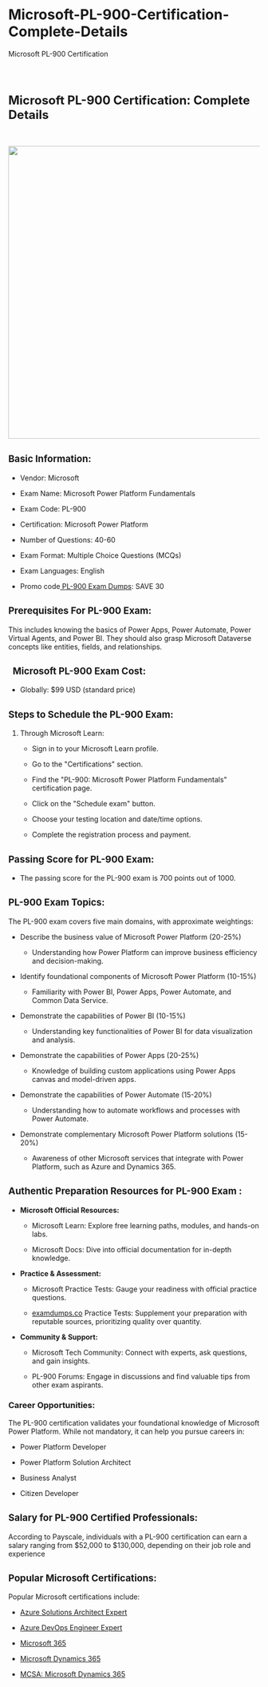 # Microsoft-PL-900-Certification-Complete-Details
Microsoft PL-900 Certification
<p><strong>&nbsp;</strong></p><h1 dir="ltr"><span style="font-size: 18pt;">Microsoft PL-900 Certification: Complete Details</span></h1><p><span style="font-size: 18pt;">&nbsp; &nbsp; &nbsp; &nbsp; &nbsp; &nbsp; &nbsp; &nbsp; &nbsp; &nbsp; &nbsp; &nbsp; &nbsp; &nbsp;<img src="https://img.freepik.com/free-psd/education-concept-with-supplies_23-2149935204.jpg?t=st=1708949293~exp=1708952893~hmac=54742e1375b2ad9c351984de7828913dc6fbfab52b0ca61c3cf1a9f1adf6119c&amp;w=996" alt="" width="837" height="586"></span></p><h2 dir="ltr"><span style="font-size: 14pt;">Basic Information:</span></h2><ul><li dir="ltr" aria-level="1"><p dir="ltr" role="presentation">Vendor: Microsoft</p></li><li dir="ltr" aria-level="1"><p dir="ltr" role="presentation">Exam Name: Microsoft Power Platform Fundamentals</p></li><li dir="ltr" aria-level="1"><p dir="ltr" role="presentation">Exam Code: PL-900</p></li><li dir="ltr" aria-level="1"><p dir="ltr" role="presentation">Certification: Microsoft Power Platform&nbsp;</p></li><li dir="ltr" aria-level="1"><p dir="ltr" role="presentation">Number of Questions: 40-60</p></li><li dir="ltr" aria-level="1"><p dir="ltr" role="presentation">Exam Format: Multiple Choice Questions (MCQs)</p></li><li dir="ltr" aria-level="1"><p dir="ltr" role="presentation">Exam Languages: English</p></li><li dir="ltr" aria-level="1"><p dir="ltr" role="presentation">Promo code<a href="https://www.certs4it.com/pl-900-exam.html"> PL-900 Exam Dumps</a>: SAVE 30</p></li></ul><h2 dir="ltr"><span style="font-size: 14pt;">Prerequisites For PL-900 Exam:</span></h2><p dir="ltr">This includes knowing the basics of Power Apps, Power Automate, Power Virtual Agents, and Power BI. They should also grasp Microsoft Dataverse concepts like entities, fields, and relationships.</p><h2 dir="ltr"><span style="font-size: 14pt;">&nbsp;&nbsp;Microsoft PL-900 Exam Cost:</span></h2><ul><li dir="ltr" aria-level="1"><p dir="ltr" role="presentation">Globally: $99 USD (standard price)</p></li></ul><h2 dir="ltr"><span style="font-size: 14pt;">Steps to Schedule the PL-900 Exam:</span></h2><ol><li dir="ltr" aria-level="1"><p dir="ltr" role="presentation">Through Microsoft Learn:</p></li><ul><li dir="ltr" aria-level="2"><p dir="ltr" role="presentation">Sign in to your Microsoft Learn profile.</p></li><li dir="ltr" aria-level="2"><p dir="ltr" role="presentation">Go to the "Certifications" section.</p></li><li dir="ltr" aria-level="2"><p dir="ltr" role="presentation">Find the "PL-900: Microsoft Power Platform Fundamentals" certification page.</p></li><li dir="ltr" aria-level="2"><p dir="ltr" role="presentation">Click on the "Schedule exam" button.</p></li><li dir="ltr" aria-level="2"><p dir="ltr" role="presentation">Choose your testing location and date/time options.</p></li><li dir="ltr" aria-level="2"><p dir="ltr" role="presentation">Complete the registration process and payment.</p></li></ul></ol><h2 dir="ltr"><span style="font-size: 14pt;">Passing Score for PL-900 Exam:</span></h2><ul><li dir="ltr" aria-level="1"><p dir="ltr" role="presentation">The passing score for the PL-900 exam is 700 points out of 1000.</p></li></ul><h2 dir="ltr"><span style="font-size: 14pt;">PL-900 Exam Topics:</span></h2><p dir="ltr">The PL-900 exam covers five main domains, with approximate weightings:</p><ul><li dir="ltr" aria-level="1"><p dir="ltr" role="presentation">Describe the business value of Microsoft Power Platform (20-25%)</p></li><ul><li dir="ltr" aria-level="2"><p dir="ltr" role="presentation">Understanding how Power Platform can improve business efficiency and decision-making.</p></li></ul><li dir="ltr" aria-level="1"><p dir="ltr" role="presentation">Identify foundational components of Microsoft Power Platform (10-15%)</p></li><ul><li dir="ltr" aria-level="2"><p dir="ltr" role="presentation">Familiarity with Power BI, Power Apps, Power Automate, and Common Data Service.</p></li></ul><li dir="ltr" aria-level="1"><p dir="ltr" role="presentation">Demonstrate the capabilities of Power BI (10-15%)</p></li><ul><li dir="ltr" aria-level="2"><p dir="ltr" role="presentation">Understanding key functionalities of Power BI for data visualization and analysis.</p></li></ul><li dir="ltr" aria-level="1"><p dir="ltr" role="presentation">Demonstrate the capabilities of Power Apps (20-25%)</p></li><ul><li dir="ltr" aria-level="2"><p dir="ltr" role="presentation">Knowledge of building custom applications using Power Apps canvas and model-driven apps.</p></li></ul><li dir="ltr" aria-level="1"><p dir="ltr" role="presentation">Demonstrate the capabilities of Power Automate (15-20%)</p></li><ul><li dir="ltr" aria-level="2"><p dir="ltr" role="presentation">Understanding how to automate workflows and processes with Power Automate.</p></li></ul><li dir="ltr" aria-level="1"><p dir="ltr" role="presentation">Demonstrate complementary Microsoft Power Platform solutions (15-20%)</p></li><ul><li dir="ltr" aria-level="2"><p dir="ltr" role="presentation">Awareness of other Microsoft services that integrate with Power Platform, such as Azure and Dynamics 365.</p></li></ul></ul><h2 dir="ltr"><span style="font-size: 14pt;">Authentic Preparation Resources for PL-900 Exam :</span></h2><ul><li dir="ltr" aria-level="1"><p dir="ltr" role="presentation"><strong>Microsoft Official Resources:</strong></p></li><ul><li dir="ltr" aria-level="2"><p dir="ltr" role="presentation">Microsoft Learn: Explore free learning paths, modules, and hands-on labs.</p></li><li dir="ltr" aria-level="2"><p dir="ltr" role="presentation">Microsoft Docs: Dive into official documentation for in-depth knowledge.</p></li></ul><li dir="ltr" aria-level="1"><p dir="ltr" role="presentation"><strong>Practice &amp; Assessment:</strong></p></li><ul><li dir="ltr" aria-level="2"><p dir="ltr" role="presentation">Microsoft Practice Tests: Gauge your readiness with official practice questions.</p></li><li dir="ltr" aria-level="2"><p dir="ltr" role="presentation"><a href="https://www.examdumps.co/">examdumps.co</a> Practice Tests: Supplement your preparation with reputable sources, prioritizing quality over quantity.</p></li></ul><li dir="ltr" aria-level="1"><p dir="ltr" role="presentation"><strong>Community &amp; Support:</strong></p></li><ul><li dir="ltr" aria-level="2"><p dir="ltr" role="presentation">Microsoft Tech Community: Connect with experts, ask questions, and gain insights.</p></li><li dir="ltr" aria-level="2"><p dir="ltr" role="presentation">PL-900 Forums: Engage in discussions and find valuable tips from other exam aspirants.</p></li></ul></ul><h3 dir="ltr">Career Opportunities:</h3><p dir="ltr">The PL-900 certification validates your foundational knowledge of Microsoft Power Platform. While not mandatory, it can help you pursue careers in:</p><ul><li dir="ltr" aria-level="1"><p dir="ltr" role="presentation">Power Platform Developer</p></li><li dir="ltr" aria-level="1"><p dir="ltr" role="presentation">Power Platform Solution Architect</p></li><li dir="ltr" aria-level="1"><p dir="ltr" role="presentation">Business Analyst</p></li><li dir="ltr" aria-level="1"><p dir="ltr" role="presentation">Citizen Developer</p></li></ul><h2 dir="ltr"><span style="font-size: 14pt;">Salary for PL-900 Certified Professionals:</span></h2><p dir="ltr">According to Payscale, individuals with a PL-900 certification can earn a salary ranging from $52,000 to $130,000, depending on their job role and experience</p><h2 dir="ltr"><span style="font-size: 14pt;">Popular Microsoft Certifications:</span></h2><p dir="ltr">Popular Microsoft certifications include:</p><ul><li dir="ltr" aria-level="1"><p dir="ltr" role="presentation"><a href="https://www.certs4it.com/azure-solutions-architect-certification-exams.html">Azure Solutions Architect Expert</a></p></li><li dir="ltr" aria-level="1"><p dir="ltr" role="presentation"><a href="https://www.certs4it.com/azure-devops-certification-exams.html">Azure DevOps Engineer Expert</a></p></li><li dir="ltr" aria-level="1"><p dir="ltr" role="presentation"><a href="https://www.certs4it.com/microsoft-365-certification-exams.html">Microsoft 365</a></p></li><li dir="ltr" aria-level="1"><p dir="ltr" role="presentation"><a href="https://www.certs4it.com/mcsa-microsoft-dynamics-365-certification-exams.html">Microsoft Dynamics 365</a></p></li><li dir="ltr" aria-level="1"><p dir="ltr" role="presentation"><a href="https://www.certs4it.com/mcsa-microsoft-dynamics-365-certification-exams.html">MCSA: Microsoft Dynamics 365</a></p></li></ul>
